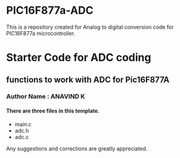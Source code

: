# PIC16F877a-ADC
This is a repository created for Analog to digital conversion code for PIC16F877a microcontroller.

#  Starter Code for ADC coding
## functions to work with ADC for Pic16F877A
### Author Name : ANAVIND K

#### There are three files in this template.
* main.c 
* adc.h 
* adc.c 

Any suggestions and corrections are greatly appreciated.
